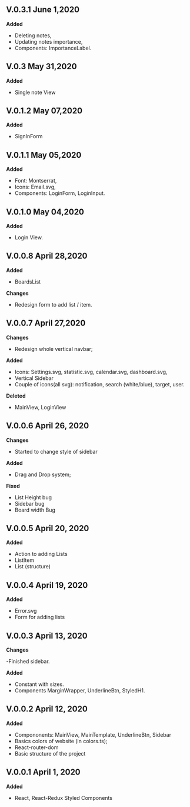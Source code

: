 ## V.0.3.1 June 1,2020

**Added**

-   Deleting notes,
-   Updating notes importance,
-   Components: ImportanceLabel.

## V.0.3 May 31,2020

**Added**

-   Single note View

## V.0.1.2 May 07,2020

**Added**

-   SignInForm

## V.0.1.1 May 05,2020

**Added**

-   Font: Montserrat,
-   Icons: Email.svg,
-   Components: LoginForm, LoginInput.

## V.0.1.0 May 04,2020

**Added**

-   Login View.

## V.0.0.8 April 28,2020

**Added**

-   BoardsList

**Changes**

-   Redesign form to add list / item.

## V.0.0.7 April 27,2020

**Changes**

-   Redesign whole vertical navbar;

**Added**

-   Icons: Settings.svg, statistic.svg, calendar.svg, dashboard.svg,
-   Vertical Sidebar
-   Couple of icons(all svg): notification, search (white/blue), target, user.

**Deleted**

-   MainView, LoginView

## V.0.0.6 April 26, 2020

**Changes**

-   Started to change style of sidebar

**Added**

-   Drag and Drop system;

**Fixed**

-   List Height bug
-   Sidebar bug
-   Board width Bug

## V.0.0.5 April 20, 2020

**Added**

-   Action to adding Lists
-   ListItem
-   List (structure)

## V.0.0.4 April 19, 2020

**Added**

-   Error.svg
-   Form for adding lists

## V.0.0.3 April 13, 2020

**Changes**

-Finished sidebar.

**Added**

-   Constant with sizes.
-   Components MarginWrapper, UnderlineBtn, StyledH1.

## V.0.0.2 April 12, 2020

**Added**

-   Compononents: MainView, MainTemplate, UnderlineBtn, Sidebar
-   Basics colors of website (in colors.ts);
-   React-router-dom
-   Basic structure of the project

## V.0.0.1 April 1, 2020

**Added**

-   React, React-Redux Styled Components
